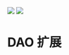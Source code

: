 [![](https://jitpack.io/v/houkunlin/dao-extend-starter.svg)](https://jitpack.io/#houkunlin/dao-extend-starter)
[![](https://jitci.com/gh/houkunlin/dao-extend-starter/svg)](https://jitci.com/gh/houkunlin/dao-extend-starter)

# DAO 扩展
